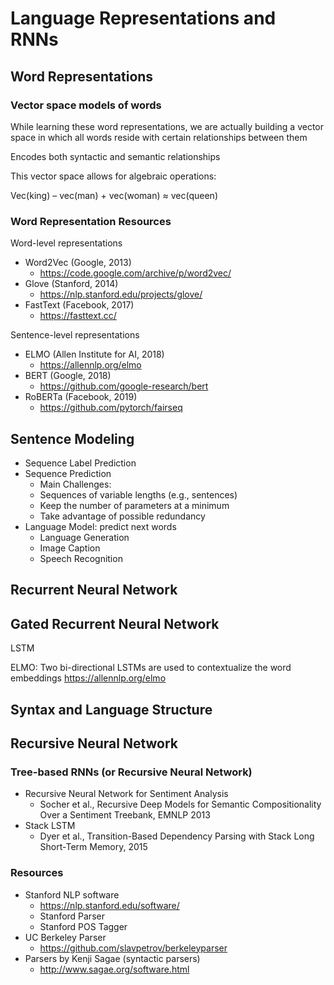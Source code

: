 # Language Representations and RNNs

## Word Representations

### Vector space models of words

While learning these word representations, we are actually building a vector space in which all words reside with certain relationships between them

Encodes both syntactic and semantic relationships

This vector space allows for algebraic operations:

Vec(king) – vec(man) + vec(woman) ≈ vec(queen)

### Word Representation Resources

Word-level representations
- Word2Vec (Google, 2013) 
  - https://code.google.com/archive/p/word2vec/
- Glove (Stanford, 2014)
  - https://nlp.stanford.edu/projects/glove/
- FastText (Facebook, 2017)
  - https://fasttext.cc/

Sentence-level representations
- ELMO (Allen Institute for AI, 2018)
  - https://allennlp.org/elmo
- BERT (Google, 2018)
  - https://github.com/google-research/bert
- RoBERTa (Facebook, 2019)
  - https://github.com/pytorch/fairseq

## Sentence Modeling

- Sequence Label Prediction
- Sequence Prediction
  - Main Challenges:
  - Sequences of variable lengths (e.g., sentences)
  - Keep the number of parameters at a minimum
  - Take advantage of possible redundancy
- Language Model: predict next words
  - Language Generation
  - Image Caption
  - Speech Recognition

## Recurrent Neural Network

## Gated Recurrent Neural Network

LSTM

ELMO: Two bi-directional LSTMs are used to contextualize the word embeddings https://allennlp.org/elmo

## Syntax and Language Structure

## Recursive Neural Network

### Tree-based RNNs (or Recursive Neural Network)

- Recursive Neural Network for Sentiment Analysis
  - Socher et al., Recursive Deep Models for Semantic Compositionality Over a Sentiment Treebank, EMNLP 2013
- Stack LSTM
  - Dyer et al., Transition-Based Dependency Parsing with Stack Long Short-Term Memory, 2015

### Resources

- Stanford NLP software
  - https://nlp.stanford.edu/software/
  - Stanford Parser
  - Stanford POS Tagger
- UC Berkeley Parser
  - https://github.com/slavpetrov/berkeleyparser
- Parsers by Kenji Sagae (syntactic parsers)
  - http://www.sagae.org/software.html

